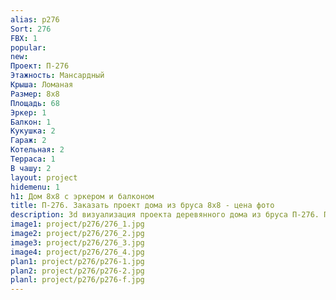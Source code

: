 ```yaml
---
alias: p276
Sort: 276
FBX: 1
popular: 
new: 
Проект: П-276
Этажность: Мансардный
Крыша: Ломаная
Размер: 8х8
Площадь: 68
Эркер: 1
Балкон: 1
Кукушка: 2
Гараж: 2
Котельная: 2
Терраса: 1
В чашу: 2
layout: project
hidemenu: 1
h1: Дом 8х8 с эркером и балконом
title: П-276. Заказать проект дома из бруса 8х8 - цена фото
description: 3d визуализация проекта деревянного дома из бруса П-276. Площадь 68 м2, размер 8х8. Вы можете внести любые изменения в проект.
image1: project/p276/276_1.jpg
image2: project/p276/276_2.jpg
image3: project/p276/276_3.jpg
image4: project/p276/276_4.jpg
plan1: project/p276/p276-1.jpg
plan2: project/p276/p276-2.jpg
planl: project/p276/p276-f.jpg
---
```

